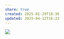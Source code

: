 ```yaml
---
share: true
created: 2025-01-29T18:30
updated: 2025-04-12T16:23
---
```

![](https://i.imgur.com/HCyWo1Y.png)
